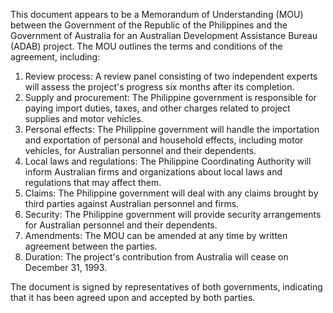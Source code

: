 This document appears to be a Memorandum of Understanding (MOU) between the Government of the Republic of the Philippines and the Government of Australia for an Australian Development Assistance Bureau (ADAB) project. The MOU outlines the terms and conditions of the agreement, including:

1. Review process: A review panel consisting of two independent experts will assess the project's progress six months after its completion.
2. Supply and procurement: The Philippine government is responsible for paying import duties, taxes, and other charges related to project supplies and motor vehicles.
3. Personal effects: The Philippine government will handle the importation and exportation of personal and household effects, including motor vehicles, for Australian personnel and their dependents.
4. Local laws and regulations: The Philippine Coordinating Authority will inform Australian firms and organizations about local laws and regulations that may affect them.
5. Claims: The Philippine government will deal with any claims brought by third parties against Australian personnel and firms.
6. Security: The Philippine government will provide security arrangements for Australian personnel and their dependents.
7. Amendments: The MOU can be amended at any time by written agreement between the parties.
8. Duration: The project's contribution from Australia will cease on December 31, 1993.

The document is signed by representatives of both governments, indicating that it has been agreed upon and accepted by both parties.